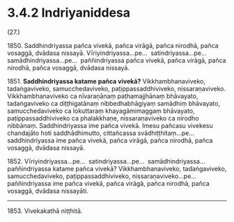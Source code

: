 # 3.4.2 Indriyaniddesa

(27.)

1850\. Saddhindriyassa pañca vivekā, pañca virāgā, pañca nirodhā, pañca vosaggā, dvādasa nissayā. Vīriyindriyassa…pe…  satindriyassa…pe…  samādhindriyassa…pe…  paññindriyassa pañca vivekā, pañca virāgā, pañca nirodhā, pañca vosaggā, dvādasa nissayā.

1851\. **Saddhindriyassa katame pañca vivekā?** Vikkhambhanaviveko, tadaṅgaviveko, samucchedaviveko, paṭippassaddhiviveko, nissaraṇaviveko. Vikkhambhanaviveko ca nīvaraṇānaṃ paṭhamajjhānaṃ bhāvayato, tadaṅgaviveko ca diṭṭhigatānaṃ nibbedhabhāgiyaṃ samādhiṃ bhāvayato, samucchedaviveko ca lokuttaraṃ khayagāmimaggaṃ bhāvayato, paṭippassaddhiviveko ca phalakkhaṇe, nissaraṇaviveko ca nirodho nibbānaṃ. Saddhindriyassa ime pañca vivekā. Imesu pañcasu vivekesu chandajāto hoti saddhādhimutto, cittañcassa svādhiṭṭhitaṃ…pe…  saddhindriyassa ime pañca vivekā, pañca virāgā, pañca nirodhā, pañca vosaggā, dvādasa nissayā.

1852\. Vīriyindriyassa…pe…  satindriyassa…pe…  samādhindriyassa…  paññindriyassa katame pañca vivekā? Vikkhambhanaviveko, tadaṅgaviveko, samucchedaviveko, paṭippassaddhiviveko, nissaraṇaviveko…pe…  paññindriyassa ime pañca vivekā, pañca virāgā, pañca nirodhā, pañca vosaggā, dvādasa nissayāti.

---

1853\. Vivekakathā niṭṭhitā.
